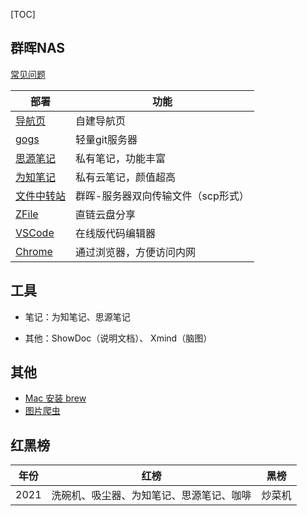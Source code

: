 [TOC]

##  群晖NAS

[常见问题](./doc/nas.md)

| 部署                                                         | 功能                               |
| ------------------------------------------------------------ | ---------------------------------- |
| [导航页](https://post.smzdm.com/p/adwlg5rn/)                 | 自建导航页                         |
| [gogs](./doc/gogs.md)                                        | 轻量git服务器                      |
| [思源笔记](./doc/siyuan.md)                                  | 私有笔记，功能丰富                 |
| [为知笔记](https://www.wiz.cn/zh-cn/introduction-docker-nas) | 私有云笔记，颜值超高               |
| [文件中转站](./doc/file_trans.md)                            | 群晖-服务器双向传输文件（scp形式） |
| [ZFile](https://www.ioiox.com/archives/93.html)              | 直链云盘分享                       |
| [VSCode](./doc/vscode.md)                                    | 在线版代码编辑器                   |
| [Chrome](https://post.smzdm.com/p/alx7ev6e/)                 | 通过浏览器，方便访问内网           |

## 工具

- 笔记：为知笔记、思源笔记

- 其他：ShowDoc（说明文档）、 Xmind（脑图）

## 其他

- [Mac 安装 brew](https://www.cnblogs.com/liyihua/p/12753163.html)
- [图片爬虫](./crawler/crawler.md)

## 红黑榜

| 年份 | 红榜                                     | 黑榜   |
| ---- | ---------------------------------------- | ------ |
| 2021 | 洗碗机、吸尘器、为知笔记、思源笔记、咖啡 | 炒菜机 |

